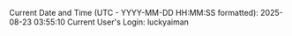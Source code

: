 Current Date and Time (UTC - YYYY-MM-DD HH:MM:SS formatted): 2025-08-23 03:55:10
Current User's Login: luckyaiman
